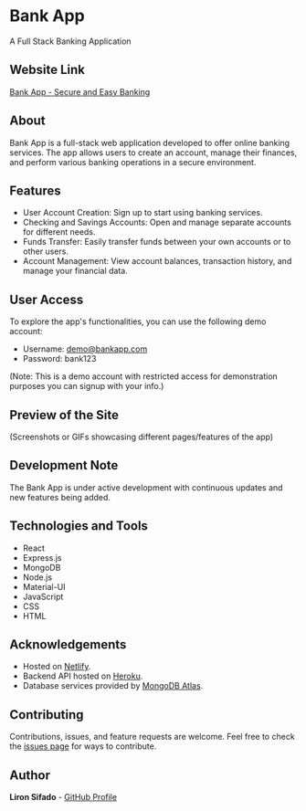 # Bank App
A Full Stack Banking Application

## Website Link
[Bank App - Secure and Easy Banking](https://bank-fullstack.netlify.app)

## About
Bank App is a full-stack web application developed to offer online banking services. The app allows users to create an account, manage their finances, and perform various banking operations in a secure environment.

## Features
- User Account Creation: Sign up to start using banking services.
- Checking and Savings Accounts: Open and manage separate accounts for different needs.
- Funds Transfer: Easily transfer funds between your own accounts or to other users.
- Account Management: View account balances, transaction history, and manage your financial data.

## User Access
To explore the app's functionalities, you can use the following demo account:

- Username: demo@bankapp.com
- Password: bank123

(Note: This is a demo account with restricted access for demonstration purposes you can signup with your info.)

## Preview of the Site

(Screenshots or GIFs showcasing different pages/features of the app)

## Development Note
The Bank App is under active development with continuous updates and new features being added.

## Technologies and Tools
- React
- Express.js
- MongoDB
- Node.js
- Material-UI
- JavaScript
- CSS
- HTML

## Acknowledgements
- Hosted on [Netlify](https://www.netlify.com/).
- Backend API hosted on [Heroku](https://www.heroku.com/).
- Database services provided by [MongoDB Atlas](https://www.mongodb.com/cloud/atlas).

## Contributing
Contributions, issues, and feature requests are welcome. Feel free to check the [issues page](https://github.com/LironSif/bank-app/issues) for ways to contribute.

## Author
**Liron Sifado** - [GitHub Profile](https://github.com/LironSif)


